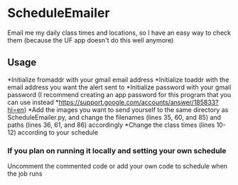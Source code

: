 # ScheduleEmailer
Email me my daily class times and locations, so I have an easy way to check them (because the UF app doesn't do this well anymore)

## Usage
*Initialize fromaddr with your gmail email address
*Initialize toaddr with the email address you want the alert sent to
*Initialize password with your gmail password (I recommend creating an app password for this program that you can use instead *<https://support.google.com/accounts/answer/185833?hl=en>)
*Add the images you want to send yourself to the same directory as ScheduleEmailer.py, and change the filenames (lines 35, 60, and 85) and paths (lines 36, 61, and 86) accordingly
*Change the class times (lines 10-12) according to your schedule

### If you plan on running it locally and setting your own schedule
Uncomment the commented code or add your own code to schedule when the job runs

